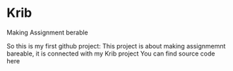 # Krib
Making Assignment berable


So this is my first github project:
This project is about making assignmemnt bareable, it is connected with my Krib project
You can find source code here

